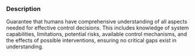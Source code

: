 ### Description

Guarantee that humans have comprehensive understanding of all aspects needed for effective control decisions. This includes knowledge of system capabilities, limitations, potential risks, available control mechanisms, and the effects of possible interventions, ensuring no critical gaps exist in understanding.
